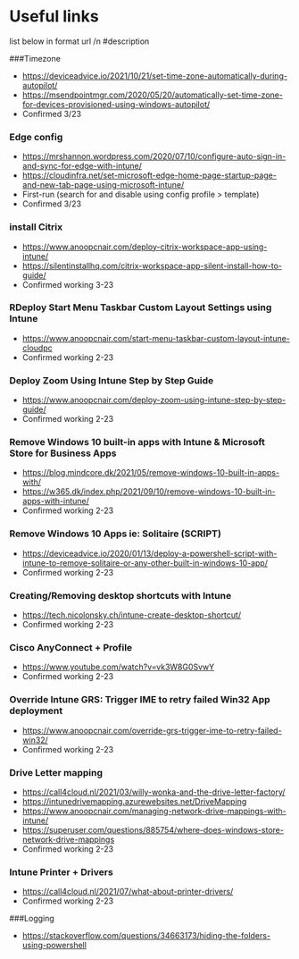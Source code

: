 # Useful links

list below in format url /n #description

###Timezone
- https://deviceadvice.io/2021/10/21/set-time-zone-automatically-during-autopilot/
- https://msendpointmgr.com/2020/05/20/automatically-set-time-zone-for-devices-provisioned-using-windows-autopilot/
- Confirmed 3/23

### Edge config
- https://mrshannon.wordpress.com/2020/07/10/configure-auto-sign-in-and-sync-for-edge-with-intune/
- https://cloudinfra.net/set-microsoft-edge-home-page-startup-page-and-new-tab-page-using-microsoft-intune/
- First-run (search for and disable using config profile > template)
- Confirmed 3/23

### install Citrix
- https://www.anoopcnair.com/deploy-citrix-workspace-app-using-intune/
- https://silentinstallhq.com/citrix-workspace-app-silent-install-how-to-guide/
- Confirmed working 3-23

### RDeploy Start Menu Taskbar Custom Layout Settings using Intune
- https://www.anoopcnair.com/start-menu-taskbar-custom-layout-intune-cloudpc
- Confirmed working 2-23

### Deploy Zoom Using Intune Step by Step Guide
- https://www.anoopcnair.com/deploy-zoom-using-intune-step-by-step-guide/
- Confirmed working 2-23

### Remove Windows 10 built-in apps with Intune & Microsoft Store for Business Apps
- https://blog.mindcore.dk/2021/05/remove-windows-10-built-in-apps-with/
- https://w365.dk/index.php/2021/09/10/remove-windows-10-built-in-apps-with-intune/
- Confirmed working 2-23

### Remove Windows 10 Apps ie: Solitaire (SCRIPT)
- https://deviceadvice.io/2020/01/13/deploy-a-powershell-script-with-intune-to-remove-solitaire-or-any-other-built-in-windows-10-app/
- Confirmed working 2-23

### Creating/Removing desktop shortcuts with Intune
- https://tech.nicolonsky.ch/intune-create-desktop-shortcut/
- Confirmed working 2-23

### Cisco AnyConnect + Profile
- https://www.youtube.com/watch?v=vk3W8G0SvwY
- Confirmed working 2-23

### Override Intune GRS: Trigger IME to retry failed Win32 App deployment
- https://www.anoopcnair.com/override-grs-trigger-ime-to-retry-failed-win32/
- Confirmed working 2-23

### Drive Letter mapping
- https://call4cloud.nl/2021/03/willy-wonka-and-the-drive-letter-factory/
- https://intunedrivemapping.azurewebsites.net/DriveMapping
- https://www.anoopcnair.com/managing-network-drive-mappings-with-intune/
- https://superuser.com/questions/885754/where-does-windows-store-network-drive-mappings
- Confirmed working 2-23

### Intune Printer + Drivers
- https://call4cloud.nl/2021/07/what-about-printer-drivers/
- Confirmed working 2-23

###Logging
- https://stackoverflow.com/questions/34663173/hiding-the-folders-using-powershell
